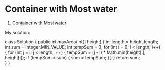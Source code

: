 # Container with Most water

1. Container with Most water

My solution:

class Solution {
    public int maxArea(int[] height) {
        int length = height.length;
        int sum = Integer.MIN_VALUE;
        int tempSum = 0;
        for (int i = 0; i < length; i++) {
            for (int j = i; j < length; j++) {
                tempSum = (j - i) * Math.min(height[i], height[j]);
                if (tempSum > sum) {
                    sum = tempSum;
                }
            }
        }
        return sum;       
    }
}

